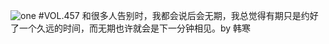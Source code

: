 ![one](http://image.wufazhuce.com/FqThq9LMqPpBkcYAwREUhpE8QY0i)
#VOL.457
和很多人告别时，我都会说后会无期，我总觉得有期只是约好了一个久远的时间，而无期也许就会是下一分钟相见。by 韩寒